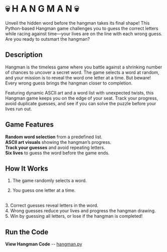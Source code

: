 # 💀 H A N G M A N 💀
Unveil the hidden word before the hangman takes its final shape! This Python-based Hangman game challenges you to guess the correct letters while racing against time—your lives are on the line with each wrong guess. Are you ready to outsmart the hangman?

## Description
Hangman is the timeless game where you battle against a shrinking number of chances to uncover a secret word. The game selects a word at random, and your mission is to reveal the word one letter at a time. But beware! Every wrong guess brings the hangman closer to completion.

Featuring dynamic ASCII art and a word list with unexpected twists, this Hangman game keeps you on the edge of your seat. Track your progress, avoid duplicate guesses, and see if you can solve the puzzle before your lives run out.

## Game Features
__Random word selection__ from a predefined list.
<br>
__ASCII art visuals__ showing the hangman’s progress.
<br>
__Track your guesses__ and avoid repeating letters.
<br>
__Six lives__ to guess the word before the game ends.

## How It Works
1. The game randomly selects a word.

2. You guess one letter at a time.
<br>
3. Correct guesses reveal letters in the word.
<br>
4. Wrong guesses reduce your lives and progress the hangman drawing.
<br>
5. Win by guessing all letters, or lose if the hangman is completed!

## Run the Code
__View Hangman Code__ -- [hangman.py](hangman.py)